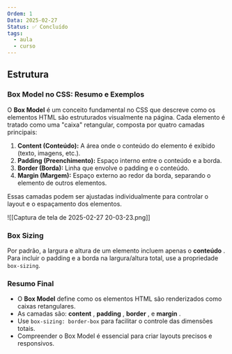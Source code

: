 ```yaml
---
Ordem: 1
Data: 2025-02-27
Status: ✅ Concluído
tags:
  - aula
  - curso
---
```


## Estrutura

### **Box Model no CSS: Resumo e Exemplos**

O **Box Model** é um conceito fundamental no CSS que descreve como os elementos HTML são estruturados visualmente na página. Cada elemento é tratado como uma "caixa" retangular, composta por quatro camadas principais:

1. **Content (Conteúdo):** A área onde o conteúdo do elemento é exibido (texto, imagens, etc.).
2. **Padding (Preenchimento):** Espaço interno entre o conteúdo e a borda.
3. **Border (Borda):** Linha que envolve o padding e o conteúdo.
4. **Margin (Margem):** Espaço externo ao redor da borda, separando o elemento de outros elementos.

Essas camadas podem ser ajustadas individualmente para controlar o layout e o espaçamento dos elementos.


![[Captura de tela de 2025-02-27 20-03-23.png]]

### **Box Sizing**

Por padrão, a largura e altura de um elemento incluem apenas o **conteúdo** . Para incluir o padding e a borda na largura/altura total, use a propriedade `box-sizing`.

### **Resumo Final**

- O **Box Model** define como os elementos HTML são renderizados como caixas retangulares.
- As camadas são: **content** , **padding** , **border** , e **margin** .
- Use `box-sizing: border-box` para facilitar o controle das dimensões totais.
- Compreender o Box Model é essencial para criar layouts precisos e responsivos.

